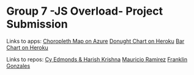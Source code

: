 # Group 7 -JS Overload- Project Submission

Links to apps:
[Choropleth Map on Azure](https://jsoverload.azurewebsites.net/cy "Cy's Map, App by Harish")
[Donught Chart on Heroku](https://www.google.com "Mauricio's Donught")
[Bar Chart on Heroku](https://www.google.com "Franklin's Bar Chart")

Links to repos:
[Cy Edmonds & Harish Krishna](https://github.com/harishbk77/jsoverload_final.git "Cy's Map, App by Harish")
[Mauricio Ramirez](https://github.com/bellissima0419/js_overload.git "Mauricio's Donught")
[Franklin Gonzales](https://github.com/franklingonzales/Project_3_Developer_Survey_2019.git "Franklin's Bar Chart")
